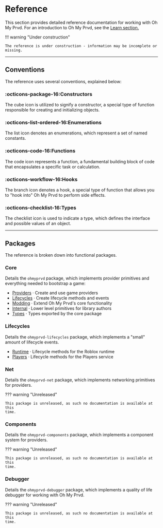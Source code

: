 # Reference

This section provides detailed reference documentation for working with Oh My
Prvd. For an introduction to Oh My Prvd, see the [Learn
section.](../tutorials/index.md)

!!! warning "Under construction"

    The reference is under construction - information may be incomplete or
    missing.

---

## Conventions

The reference uses several conventions, explained below:

### :octicons-package-16:Constructors

The cube icon is utilized to signify a constructor, a special type of function
responsible for creating and initializing objects.

### :octicons-list-ordered-16:Enumerations

The list icon denotes an enumerations, which represent a set of named constants.

### :octicons-code-16:Functions

The code icon represents a function, a fundamental building block of code that
encapsulates a specific task or calculation.

### :octicons-workflow-16:Hooks

The branch icon denotes a hook, a special type of function that allows you to
"hook into" Oh My Prvd to perform side effects.

### :octicons-checklist-16:Types

The checklist icon is used to indicate a type, which defines the interface and
possible values of an object.

---

## Packages

The reference is broken down into functional packages.

### Core

Details the `ohmyprvd` package, which implements provider primitives and
everything needed to bootstrap a game:

- [Providers](core/providers/index.md) · Create and use game providers
- [Lifecycles](core/lifecycles/index.md) · Create lifecycle methods and events
- [Modding](core/modding/index.md) · Extend Oh My Prvd's core functionality
- [Internal](core/internal/index.md) · Lower level primitives for library
  authors
- [Types](core/types/index.md) · Types exported by the core package

### Lifecycles

Details the `ohmyprvd-lifecycles` package, which implements a "small" amount of
lifecycle events.

- [Runtime](lifecycles/runtime/index.md) · Lifecycle methods for the Roblox
  runtime
- [Players](lifecycles/players/index.md) · Lifecycle methods for the Players
  service

### Net

Details the `ohmyprvd-net` package, which implements networking primitives for
providers.

??? warning "Unreleased"

    This package is unreleased, as such no documentation is available at this
    time.

### Components

Details the `ohmyprvd-components` package, which implements a component system
for providers.

??? warning "Unreleased"

    This package is unreleased, as such no documentation is available at this
    time.

### Debugger

Details the `ohmyprvd-debugger` package, which implements a quality of life
debugger for working with Oh My Prvd.

??? warning "Unreleased"

    This package is unreleased, as such no documentation is available at this
    time.
